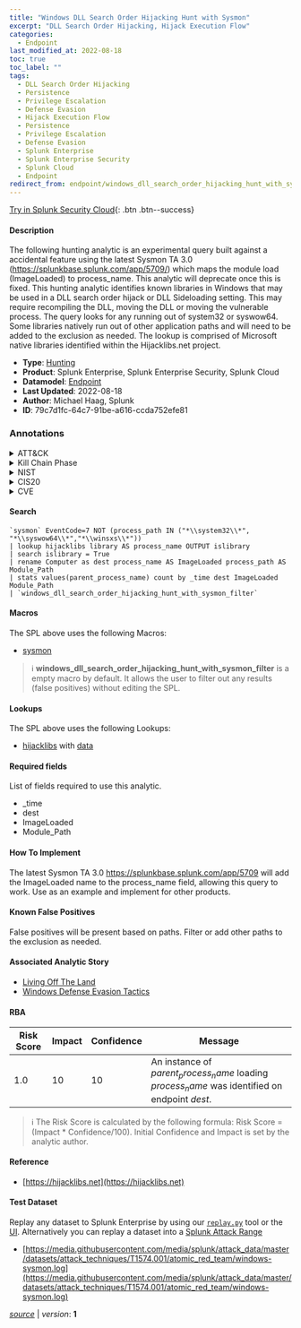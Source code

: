 ```yaml
---
title: "Windows DLL Search Order Hijacking Hunt with Sysmon"
excerpt: "DLL Search Order Hijacking, Hijack Execution Flow"
categories:
  - Endpoint
last_modified_at: 2022-08-18
toc: true
toc_label: ""
tags:
  - DLL Search Order Hijacking
  - Persistence
  - Privilege Escalation
  - Defense Evasion
  - Hijack Execution Flow
  - Persistence
  - Privilege Escalation
  - Defense Evasion
  - Splunk Enterprise
  - Splunk Enterprise Security
  - Splunk Cloud
  - Endpoint
redirect_from: endpoint/windows_dll_search_order_hijacking_hunt_with_sysmon/
---
```




[Try in Splunk Security Cloud](https://www.splunk.com/en_us/cyber-security.html){: .btn .btn--success}

#### Description

The following hunting analytic is an experimental query built against a accidental feature using the latest Sysmon TA 3.0 (https://splunkbase.splunk.com/app/5709/) which maps the module load (ImageLoaded) to process_name. This analytic will deprecate once this is fixed. This hunting analytic identifies known libraries in Windows that may be used in a DLL search order hijack or DLL Sideloading setting. This may require recompiling the DLL, moving the DLL or moving the vulnerable process. The query looks for any running out of system32 or syswow64. Some libraries natively run out of other application paths and will need to be added to the exclusion as needed. The lookup is comprised of Microsoft native libraries identified within the Hijacklibs.net project.

- **Type**: [Hunting](https://github.com/splunk/security_content/wiki/Detection-Analytic-Types)
- **Product**: Splunk Enterprise, Splunk Enterprise Security, Splunk Cloud
- **Datamodel**: [Endpoint](https://docs.splunk.com/Documentation/CIM/latest/User/Endpoint)
- **Last Updated**: 2022-08-18
- **Author**: Michael Haag, Splunk
- **ID**: 79c7d1fc-64c7-91be-a616-ccda752efe81

### Annotations
<details>
  <summary>ATT&CK</summary>

<div markdown="1">

#### [ATT&CK](https://attack.mitre.org/)

| ID          | Technique   | Tactic         |
| ----------- | ----------- |--------------- |
| [T1574.001](https://attack.mitre.org/techniques/T1574/001/) | DLL Search Order Hijacking | Persistence, Privilege Escalation, Defense Evasion |

| [T1574](https://attack.mitre.org/techniques/T1574/) | Hijack Execution Flow | Persistence, Privilege Escalation, Defense Evasion |

</div>
</details>


<details>
  <summary>Kill Chain Phase</summary>

<div markdown="1">

* Exploitation


</div>
</details>


<details>
  <summary>NIST</summary>

<div markdown="1">

* DE.CM



</div>
</details>

<details>
  <summary>CIS20</summary>

<div markdown="1">

* CIS 3
* CIS 5
* CIS 16



</div>
</details>

<details>
  <summary>CVE</summary>

<div markdown="1">


</div>
</details>


#### Search

```
`sysmon` EventCode=7 NOT (process_path IN ("*\\system32\\*", "*\\syswow64\\*","*\\winsxs\\*")) 
| lookup hijacklibs library AS process_name OUTPUT islibrary 
| search islibrary = True 
| rename Computer as dest process_name AS ImageLoaded process_path AS Module_Path 
| stats values(parent_process_name) count by _time dest ImageLoaded Module_Path 
| `windows_dll_search_order_hijacking_hunt_with_sysmon_filter`
```

#### Macros
The SPL above uses the following Macros:
* [sysmon](https://github.com/splunk/security_content/blob/develop/macros/sysmon.yml)

> :information_source:
> **windows_dll_search_order_hijacking_hunt_with_sysmon_filter** is a empty macro by default. It allows the user to filter out any results (false positives) without editing the SPL.

#### Lookups
The SPL above uses the following Lookups:

* [hijacklibs](https://github.com/splunk/security_content/blob/develop/lookups/hijacklibs.yml) with [data](https://github.com/splunk/security_content/tree/develop/lookups/hijacklibs.csv)



#### Required fields
List of fields required to use this analytic.
* _time
* dest
* ImageLoaded
* Module_Path



#### How To Implement
The latest Sysmon TA 3.0 https://splunkbase.splunk.com/app/5709 will add the ImageLoaded name to the process_name field, allowing this query to work. Use as an example and implement for other products.
#### Known False Positives
False positives will be present based on paths. Filter or add other paths to the exclusion as needed.

#### Associated Analytic Story
* [Living Off The Land](/stories/living_off_the_land)
* [Windows Defense Evasion Tactics](/stories/windows_defense_evasion_tactics)




#### RBA

| Risk Score  | Impact      | Confidence   | Message      |
| ----------- | ----------- |--------------|--------------|
| 1.0 | 10 | 10 | An instance of $parent_process_name$ loading $process_name$ was identified on endpoint $dest$. |


> :information_source:
> The Risk Score is calculated by the following formula: Risk Score = (Impact * Confidence/100). Initial Confidence and Impact is set by the analytic author.


#### Reference

* [https://hijacklibs.net](https://hijacklibs.net)



#### Test Dataset
Replay any dataset to Splunk Enterprise by using our [`replay.py`](https://github.com/splunk/attack_data#using-replaypy) tool or the [UI](https://github.com/splunk/attack_data#using-ui).
Alternatively you can replay a dataset into a [Splunk Attack Range](https://github.com/splunk/attack_range#replay-dumps-into-attack-range-splunk-server)

* [https://media.githubusercontent.com/media/splunk/attack_data/master/datasets/attack_techniques/T1574.001/atomic_red_team/windows-sysmon.log](https://media.githubusercontent.com/media/splunk/attack_data/master/datasets/attack_techniques/T1574.001/atomic_red_team/windows-sysmon.log)



[*source*](https://github.com/splunk/security_content/tree/develop/detections/endpoint/windows_dll_search_order_hijacking_hunt_with_sysmon.yml) \| *version*: **1**